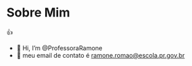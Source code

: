 # Sobre Mim

👍

- 👋 Hi, I’m @ProfessoraRamone
- 👀 meu email de contato é ramone.romao@escola.pr.gov.br

